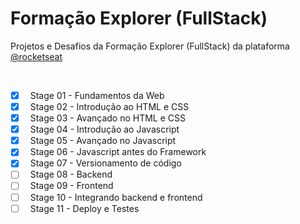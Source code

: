 
# Formação Explorer (FullStack)

Projetos e Desafios da Formação Explorer (FullStack) da plataforma [@rocketseat](https://www.github.com/rocketseat)

<br>

- [x] &nbsp; Stage 01 - Fundamentos da Web
- [x] &nbsp; Stage 02 - Introdução ao HTML e CSS
- [x] &nbsp; Stage 03 - Avançado no HTML e CSS
- [x] &nbsp; Stage 04 - Introdução ao Javascript
- [x] &nbsp; Stage 05 - Avançado no Javascript
- [x] &nbsp; Stage 06 - Javascript antes do Framework
- [x] &nbsp; Stage 07 - Versionamento de código
- [ ] &nbsp; Stage 08 - Backend
- [ ] &nbsp; Stage 09 - Frontend
- [ ] &nbsp; Stage 10 - Integrando backend e frontend
- [ ] &nbsp; Stage 11 - Deploy e Testes
